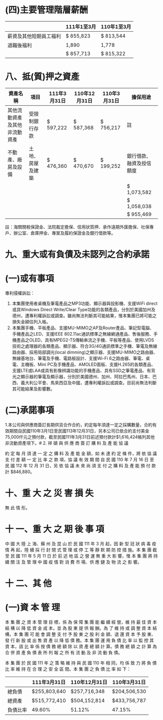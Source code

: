 # (四)主要管理階層薪酬

| |111年1至3月|110年1至3月|
|---|---|---|
|薪資及其他短期員工福利|$ 855,823|$ 813,544|
|退職後福利|1,890|1,778|
| |$ 857,713|$ 815,322|

# 八、抵(質)押之資產

|資產名稱|項目|111年3月31日|110年12月31日|110年3月31日|擔保用途|
|---|---|---|---|---|---|
|其他流動資產及其他非流動資產|受限制銀行存款|$ 597,222|$ 587,368|$ 756,217|註|
|不動產、廠房及設備|土地、房屋及建築|$ 476,360|$ 470,670|$ 199,252|銀行借款、融資及授信額度|
| | | | | |$ 1,073,582|
| | | | | |$ 1,058,038|
| | | | | |$ 955,469|

註：海關關稅保證金、法院裁定擔保、信用狀質押、承作遠期外匯擔保、社保專戶、辦公室、倉庫押金、專案及履約保證金及銀行借款等。

# 九、重大或有負債及未認列之合約承諾

# (一)或有事項

專利侵權訴訟：

1. 本集團使用者桌機及筆電產品之MP3功能、顯示器與投影機、支援WiFi direct或具Windows Direct Write/Clear Type功能的各類產品，分別於美國加州及德州，遭專利權訴訟或調查。雖尚無法判斷其可能結果，惟本集團已將可能之損失金額估列入帳。
2. 本集團手機、平板產品、支援MU-MIMO之AP及Router產品、筆記型電腦、手機產品之LED、支援IEEE 802.11ac通訊標準之無線網通產品、售後服務、手機產品之OLED、具有MPEG2-TS傳輸串流之手機、平板等產品、使用LVDS技術之處理器的各類產品、顯示器、符合3G/4G通訊標準之手機、筆電及無線路由器、採用局部調光(local dimming)之顯示器、支援MU-MIMO之路由器、無線基地台、筆電及手機、電路板設計、支援Wi-Fi 6之路由器、筆電、桌電、主機板、Mini PC及手機產品、AMOLED面板、支援H.265的各類產品、支援LTE或LAA或具有影像辨識功能的手機產品、具有SSD之筆電產品、有背光之顯示器的筆電及顯示器，分別於美國德州、加州、阿拉巴馬州、日本、巴西、義大利公平會、馬來西亞及中國，遭專利權訴訟或調查。目前尚無法判斷其可能結果及影響數。

# (二)承諾事項

1.本公司與供應商簽訂長期供貨合作合約，約定每年須達一定之採購數量，合約有效期間自民國110年3月1日至民國113年12月31日，另本公司已依合約支付美金75,000仟元之預付款，截至民國111年3月31日前述預付款計$1,616,424帳列其他非流動資產項下。# 2. 祥 碩 與 供 應 商 簽 訂 購 料 及 產 能 協 議

約 定 每 月 須 達 一 定 之 購 料 及 產 能 金 額，如 未 達 約 定 條 件，將 依 協 議 支 付 差 額 一 定 比 率 之 款 項，協 議 有 效 期 間 自 民 國 110 年 7 月 16 日 至 民 國 112 年 12 月 31 日，另 依 協 議 未 來 尚 須 支 付 之 購 料 及 產 能 預 付 款 計 $846,880。

# 十、重 大 之 災 害 損 失

無 此 情 形。

# 十 一、重 大 之 期 後 事 項

中 國 大 陸 上 海、蘇 州 及 昆 山 於 民 國 111 年 3 月 起，因 新 型 冠 狀 病 毒 疫 情 再 起，陸 續 採 行 封 閉 式 管 理 或 停 工 等 靜 默 期 防 控 措 施。本 集 團 截 至 民 國 111 年 5 月 11 日 於 前 述 地 區 之 營 運 無 重 大 影 響，惟 本 集 團 將 持 續 關 注 及 管 理 中 國 疫 情 對 消 費 市 場、供 應 鏈 及 物 流 之 影 響。

# 十 二、其 他

# (一)資 本 管 理

本 集 團 之 資 本 管 理 目 標，係 為 保 障 集 團 能 繼 續 經 營，維 持 最 佳 資 本 結 構 以 降 低 資 金 成 本，並 為 股 東 提 供 報 酬。為 了 維 持 或 調 整 資 本 結 構，本 集 團 可 能 會 調 整 支 付 予 股 東 之 股 利 金 額、退 還 資 本 予 股 東、發 行 新 股 或 出 售 資 產 以 降 低 債 務。本 集 團 運 用 負 債 比 率 以 監 控 其 資 本，該 比 率 係 按 債 務 總 額 除 以 資 產 總 額 計 算。債 務 總 額 之 計 算 為 合 併 資 產 負 債 表 所 列 報 之 所 有 流 動 及 非 流 動 負 債。

本 集 團 於 民 國 111 年 之 策 略 維 持 與 民 國 110 年 相 同，均 係 致 力 將 負 債 比 率 維 持 在 合 理 之 安 全 區 間。本 集 團 之 負 債 比 率 如 下：

| |111年3月31日|110年12月31日|110年3月31日|
|---|---|---|---|
|總負債|$255,803,640|$257,716,348|$204,506,530|
|總資產|$515,772,410|$504,152,814|$433,756,787|
|負債比率|49.60%|51.12%|47.15%|